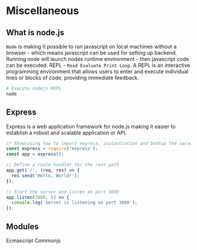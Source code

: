 # Miscellaneous

## What is node.js
`Node` is making it possible to run javascript on local machines without a browser - which means javascript can be used for setting up backend.
<br>
Running node will launch nodes runtime environment - then javascript code can be executed.
REPL - `Read Evaluate Print Loop`. A REPL is an interactive programming environment that allows users to enter and execute individual lines or blocks of code, providing immediate feedback. 
```bash
# Execute nodejs REPL
node
```


## Express
Express is a web application framework for node.js making it easier to establish a robust and scalable application or API.


```javascript
// Showcasing how to import express, instantiation and bootup the server listening for HTTPrequest
const express = require('express');
const app = express();

// Define a route handler for the root path
app.get('/', (req, res) => {
  res.send('Hello, World!');
});

// Start the server and listen on port 3000
app.listen(3000, () => {
  console.log('Server is listening on port 3000');
});
```

## Modules
Ecmascript
Commonjs